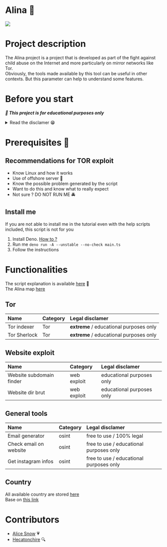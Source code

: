 # Alina 🎀
<img src="https://github.com/Sn0wAlice/Alina/blob/main/.github/logo.png?raw=true">

# Project description
The Alina project is a project that is developed as part of the fight against child abuse on the Internet and more particularly on mirror networks like Tor.<br>
Obviously, the tools made available by this tool can be useful in other contexts. But this parameter can help to understand some features.

# Before you start

***📍 This project is for educational purposes only***

<details>
<summary>Read the disclamer 😁</summary>

## In case the script is used for its related functionality with an agreement:
- Legal: `YES`
- Not responsible for damage caused by the software: 
  - Alina developers: `NO`
  - You: `YES`
### The borderline schema
```
                |
                |
    LEGAL       |     Illegal
                |
            XX  |
             ^  |
             |
            you
```

## In case the script is used for its associated functionality without an agreement:
- Legal: `NO` *DO NOT DO THIS*
- Not responsible for damage caused by the software: 
  - Alina developers: `NO`
  - You: `YES`
### The borderline schema
```
                |
                |
    LEGAL       |     Illegal
                |
                | XX
                |  ^
                   |
                  you
```

## In case the script is used for its real purpose:
- Legal: `NO, not even in a dream` *DO NOT DO THIS*
- Not responsible for damage caused by the software: 
  - Alina developers: `NO`
  - You: `YES` (GOOD LUCK)
### The borderline schema
```
                |                  STYX       DEVIL EMPIRE
                |                   ||
    LEGAL       |     Illegal      SS
                |                   ||
                |                    SS        XX
                |                   ||         ^
                                               |      
                                              you
```
**DON'T PLAY WITH THE DEVIL** 🧨

## Conclusion
I think you got the message. Otherwise, just don't

</details>

# Prerequisites 🐙
## Recommendations for TOR exploit
- Know Linux and how it works
- Use of offshore server 🔮
- Know the possible problem generated by the script
- Want to do this and know what to really expect 
- Not sure ? DO NOT RUN ME 🚔


## Install me
If you are not able to install me in the tutorial even with the help scripts included, this script is not for you<br>

1. Install Deno. [How to ?](https://deno.land/)
2. Run me `deno run -A --unstable --no-check main.ts`
3. Follow the instructions

# Functionalities
The script explanation is available [here](https://github.com/Sn0wAlice/Alina/wiki/) 🐰<br>
The Alina map [here](https://sn0walice.github.io/Alina/)<br>

## Tor
| Name | Category | Legal disclamer |
| :--- | :------- | :-------------- |
| Tor indexer | Tor | **extreme** / educational purposes only |
| Tor Sherlock | Tor | **extreme** / educational purposes only |

## Website exploit
| Name | Category | Legal disclamer |
| :--- | :------- | :-------------- |
| Website subdomain finder | web exploit | educational purposes only |
| Website dir brut | web exploit | educational purposes only |

## General tools
| Name | Category | Legal disclamer |
| :--- | :------- | :-------------- |
| Email generator | osint | free to use / 100% legal |
| Check email on website | osint | free to use / educational purposes only |
| Get instagram infos | osint | free to use / educational purposes only | 

## Country
All available country are stored [here](https://github.com/Sn0wAlice/Alina/blob/main/tools/osint/country/dbc/list.json)<br>
Base on [this link](https://doc.cyberdream.space/cybersecu/osint/osint-c-global/)


# Contributors
- [Alice Snow](https://github.com/Sn0wAlice) 💗
- [Hecatonchire](https://github.com/hecarch) 🔍
